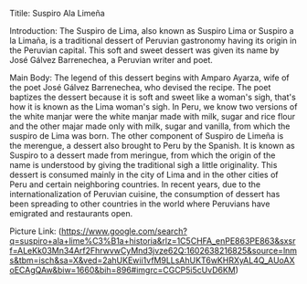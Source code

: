 Titile: Suspiro Ala Limeña

Introduction: The Suspiro de Lima, also known as Suspiro Lima or Suspiro a la Limaña, is a traditional dessert of Peruvian gastronomy having its origin in the Peruvian capital. This soft and sweet dessert was given its name by José Gálvez Barrenechea, a Peruvian writer and poet.

Main Body: The legend of this dessert begins with Amparo Ayarza, wife of the poet José Gálvez Barrenechea, who devised the recipe. The poet baptizes the dessert because it is soft and sweet like a woman's sigh, that's how it is known as the Lima woman's sigh. In Peru, we know two versions of the white manjar were the white manjar made with milk, sugar and rice flour and the other majar made only with milk, sugar and vanilla, from which the suspiro de Lima was born. The other component of Suspiro de Limeña is the merengue, a dessert also brought to Peru by the Spanish. It is known as Suspiro to a dessert made from meringue, from which the origin of the name is understood by giving the traditional sigh a little originality. This dessert is consumed mainly in the city of Lima and in the other cities of Peru and certain neighboring countries. In recent years, due to the internationalization of Peruvian cuisine, the consumption of dessert has been spreading to other countries in the world where Peruvians have emigrated and restaurants open.

Picture Link: (https://www.google.com/search?q=suspiro+ala+lime%C3%B1a+historia&rlz=1C5CHFA_enPE863PE863&sxsrf=ALeKk03Mn34Arf2FhrwvwCyMnd3jvze62Q:1602638216825&source=lnms&tbm=isch&sa=X&ved=2ahUKEwii1vfM9LLsAhUKT6wKHRXyAL4Q_AUoAXoECAgQAw&biw=1660&bih=896#imgrc=CGCP5i5cUvD6KM)